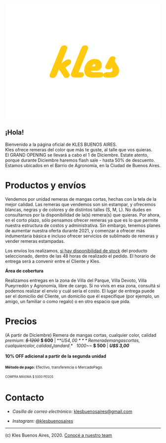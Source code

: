  ![Image](https://github.com/klesbuenosaires/klesbuenosaires/blob/main/revtex%20(2).png?raw=true)
 
## ¡Hola!  
Bienvenido a la página oficial de KLES BUENOS AIRES.  
Kles ofrece remeras del color que más te guste, al talle que vos quieras.  
El GRAND OPENING se llevará a cabo el 1 de Diciembre. Estate atento, porque durante Diciembre haremos flash sale - hasta 50% de descuento. Estamos ubicados en el Barrio de Agronomía, en la Ciudad de Buenos Aires.

# Productos y envíos

Vendemos por unidad remeras de mangas cortas, hechas con la tela de la mejor calidad. Las remeras que vendemos son sin estampar, y ofrecemos blancas, negras y de colores y de distintos talles (S, M, L). No dudes en consultarnos por la disponibilidad de la(s) remera(s) que quieras. Por ahora, en el corto plazo, sólo pensamos ofrecer remeras ya que es lo que permite nuestra estructura de costos y administrativa. Sin embargo, tenemos planes de aumentar nuestra oferta durante 2021, y comenzar a ofrecer más indumentaria básica e incluso ofrecer servicios de sublimado de remeras y vender remeras estampadas.

Los envíos los realizamos, [si hay disponibilidad de stock](https://forms.gle/DhqD3DzDaumypESd8) del producto seleccionado, dentro de las 48 horas de realizado el pedido. El horario de entrega será a convenir entre el Cliente y Kles. 

**Área de cobertura**  

Realizamos entregas en la zona de Villa del Parque, Villa Devoto, Villa Pueyrredón y Agronomía, libre de cargo. Si no vivís en esa zona, consultá si podemos realizar el envío y cuál sería el costo. El lugar de entrega puede ser el domicilio del Cliente, un domicilio que él especifique (por ejemplo, un amigo, un familiar o como regalo) o en otro espacio que pida.

# Precios
(A partir de Diciembre)
 Remera de mangas cortas, cualquier color, calidad _premium_: *~~$ 1200~~* **$ 600** | ***U$S 4,00***
 Remera de mangas cortas, cualquier color, calidad _standard_: *~~$ 1000~~* **$ 500** | ***U$S 3,00***  

**10% OFF adicional a partir de la segunda unidad**  

<sub>**Método de pago:** Efectivo, transferencia o MercadoPago.</sub>

<sub><sup>COMPRA MÁXIMA $ 5000 PESOS</sup></sub>

# Contacto  

- _Casilla de correo electrónico:_ klesbuenosaires@gmail.com

- _Instagram:_ [@klesbuenosaires](http://www.instagram.com/klesbuenosaires)    

________________________________________________________________  

(c) Kles Buenos Aires, 2020. [Conocé a nuestro team](/team.md)

